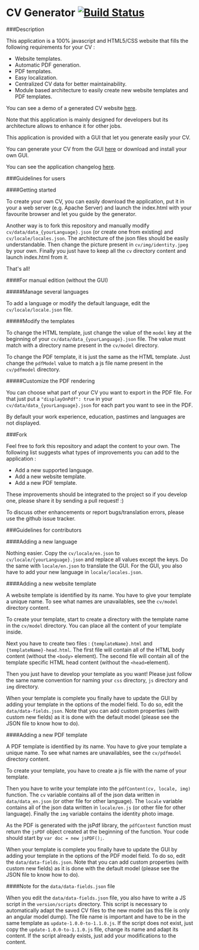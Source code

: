 CV Generator [![Build Status](https://travis-ci.org/mfalaize/cv-generator.svg)](https://travis-ci.org/mfalaize/cv-generator)
============

###Description

This application is a 100% javascript and HTML5/CSS website that fills the following requirements for your CV :

* Website templates.
* Automatic PDF generation.
* PDF templates.
* Easy localization.
* Centralized CV data for better maintainability.
* Module based architecture to easily create new website templates and PDF templates.

You can see a demo of a generated CV website [here](https://mfalaize.github.io/cv-generator/demo/).

Note that this application is mainly designed for developers but its architecture allows to enhance it for other jobs.

This application is provided with a GUI that let you generate easily your CV.

You can generate your CV from the GUI [here](https://mfalaize.github.io/cv-generator/) or download and install your own GUI.

You can see the application changelog [here](CHANGELOG.md).

###Guidelines for users

####Getting started

To create your own CV, you can easily download the application, put it in your a web server (e.g. Apache Server) and launch the index.html with your favourite browser and let you guide by the generator.

Another way is to fork this repository and manually modify <code>cv/data/data_{yourLanguage}.json</code> (or create one from existing) and <code>cv/locale/locales.json</code>. The architecture of the json files should be easily understandable. Then change the picture present in <code>cv/img/identity.jpeg</code> by your own. Finally you just have to keep all the <code>cv</code> directory content and launch index.html from it.

That's all!

####For manual edition (without the GUI)

#####Manage several languages

To add a language or modify the default language, edit the <code>cv/locale/locale.json</code> file.

#####Modify the templates

To change the HTML template, just change the value of the <code>model</code> key at the beginning of your <code>cv/data/data_{yourLanguage}.json</code> file. The value must match with a directory name present in the <code>cv/model</code> directory.

To change the PDF template, it is just the same as the HTML template. Just change the <code>pdfModel</code> value to match a js file name present in the <code>cv/pdfmodel</code> directory.

#####Customize the PDF rendering

You can choose what part of your CV you want to export in the PDF file. For that just put a <code>"displayOnPdf": true</code> in your <code>cv/data/data_{yourLanguage}.json</code> for each part you want to see in the PDF.

By default your work experience, education, pastimes and languages are not displayed.

###Fork

Feel free to fork this repository and adapt the content to your own. The following list suggests what types of improvements you can add to the application :

* Add a new supported language.
* Add a new website template.
* Add a new PDF template.

These improvements should be integrated to the project so if you develop one, please share it by sending a pull request! :)

To discuss other enhancements or report bugs/translation errors, please use the github issue tracker.

###Guidelines for contributors

####Adding a new language

Nothing easier. Copy the <code>cv/locale/en.json</code> to <code>cv/locale/{yourLanguage}.json</code> and replace all values except the keys. Do the same with <code>locale/en.json</code> to translate the GUI. For the GUI, you also have to add your new language in <code>locale/locales.json</code>.

####Adding a new website template

A website template is identified by its name. You have to give your template a unique name. To see what names are unavailables, see the <code>cv/model</code> directory content.

To create your template, start to create a directory with the template name in the <code>cv/model</code> directory. You can place all the content of your template inside.

Next you have to create two files : <code>{templateName}.html</code> and <code>{templateName}-head.html</code>. The first file will contain all of the HTML body content (without the ```<body>``` element). The second file will contain all of the template specific HTML head content (without the ```<head>```element).

Then you just have to develop your template as you want! Please just follow the same name convention for naming your <code>css</code> directory, <code>js</code> directory and <code>img</code> directory.

When your template is complete you finally have to update the GUI by adding your template in the options of the model field. To do so, edit the <code>data/data-fields.json</code>. Note that you can add custom properties (with custom new fields) as it is done with the default model (please see the JSON file to know how to do).

####Adding a new PDF template

A PDF template is identified by its name. You have to give your template a unique name. To see what names are unavailables, see the <code>cv/pdfmodel</code> directory content.

To create your template, you have to create a js file with the name of your template.

Then you have to write your template into the ```pdfContent(cv, locale, img)``` function. The <code>cv</code> variable contains all of the json data written in <code>data/data_en.json</code> (or other file for other language). The <code>locale</code> variable contains all of the json data written in <code>locale/en.js</code> (or other file for other language). Finally the <code>img</code> variable contains the identity photo image.

As the PDF is generated with the jsPdf library, the <code>pdfContent</code> function must return the <code>jsPDF</code> object created at the beginning of the function. Your code should start by ```var doc = new jsPDF();```.

When your template is complete you finally have to update the GUI by adding your template in the options of the PDF model field. To do so, edit the <code>data/data-fields.json</code>. Note that you can add custom properties (with custom new fields) as it is done with the default model (please see the JSON file to know how to do).

####Note for the <code>data/data-fields.json</code> file

When you edit the <code>data/data-fields.json</code> file, you also have to write a JS script in the <code>version/scripts</code> directory. This script is necessary to automatically adapt the saved CV files to the new model (as this file is only an angular model dump). The file name is important and have to be in the same template as <code>update-1.0.0-to-1.1.0.js</code>. If the script does not exist, just copy the <code>update-1.0.0-to-1.1.0.js</code> file, change its name and adapt its content. If the script already exists, just add your modifications to the content.